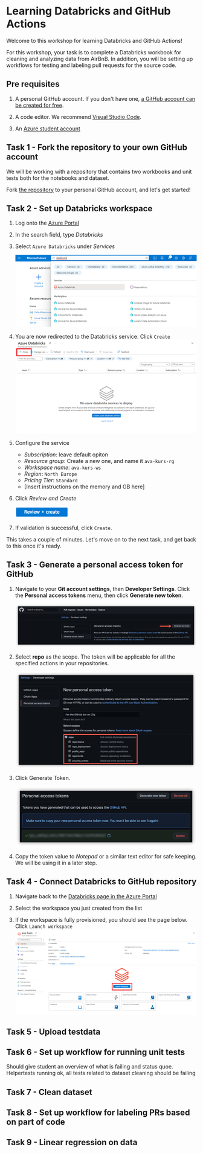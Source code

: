 # Learning Databricks and GitHub Actions
Welcome to this workshop for learning Databricks and GitHub Actions!

For this workshop, your task is to complete a Databricks workbook for cleaning and analyzing data from AirBnB. In addition, you will be setting up workflows for testing and labeling pull requests for the source code.  

## Pre requisites

1. A personal GitHub account. 
If you don't have one, [a GitHub account can be created for free](https://github.com/signup?ref_cta=Sign+up&ref_loc=header+logged+out&ref_page=%2F&source=header-home).

2. A code editor. We recommend [Visual Studio Code](https://code.visualstudio.com/).

3. An [Azure student account](https://azure.microsoft.com/nb-no/free/students/)


## Task 1 - Fork the repository to your own GitHub account

We will be working with a repository that contains two workbooks and unit tests both for the notebooks and dataset. 

Fork [the repository](https://github.com/acn-sbuad/ava-kurs-databricks) to your personal GitHub account, and let's get started! 

## Task 2 - Set up Databricks workspace
 
1. Log onto the [Azure Portal](https://portal.azure.com/)

2. In the search field, type _Databricks_

3. Select `Azure Databricks` under _Services_

    !["Illustration of a successful search in the portal"](imgs/databricks-in-portal.png)

4. You are now redirected to the Databricks service. Click `Create`
    !["Create new"](imgs/create-new.png)

5. Configure the service
    - _Subscription_: leave default opiton
    - _Resource group_: Create a new one, and name it `ava-kurs-rg`
    - _Workspace name_: `ava-kurs-ws`
    - _Region_: `North Europe`
    - _Pricing Tier_: `Standard`
    - [Insert instructions on the memory and GB here]


 6. Click _Review and Create_

    !["Review and create button"](imgs/review-and-create.png)

7. If validation is successful, click `Create`.

This takes a couple of minutes. 
Let's move on to the next task, and get back to this once it's ready.

## Task 3 - Generate a personal access token for GitHub

1. Navigate to your __Git account settings__, then __Developer Settings__. Click the __Personal access tokens__ menu, then click __Generate new token__.

    !["Navigation to token generation"](imgs/generate-new-token.jpg)

2. Select __repo__ as the scope. The token will be applicable for all the specified actions in your repositories.

    !["Configure token"](imgs/configure-token.jpg)

3. Click Generate Token.

    !["Successfully created token page"](imgs/ready-token.jpg)

4. Copy the token value to _Notepad_ or a similar text editor for safe keeping. We will be using it in a later step.

## Task 4 - Connect Databricks to GitHub repository

1. Navigate back to the [Databricks page in the Azure Portal](https://portal.azure.com/#blade/HubsExtension/BrowseResource/resourceType/Microsoft.Databricks%2Fworkspaces)
 
2. Select the workspace you just created from the list
 
3. If the workspace is fully provisioned, you should see the page below. Click `Launch workspace`
    !["Launch workspace page"](imgs/launch-workspace.png)


## Task 5 - Upload testdata

## Task 6 - Set up workflow for running unit tests
Should give student an overview of what is failing and status quoe. 
Helpertests running ok, all tests related to dataset cleaning should be failing


## Task 7 - Clean dataset 

## Task 8 - Set up workflow for labeling PRs based on part of code

## Task 9 - Linear regression on data
